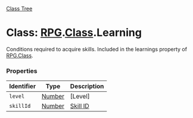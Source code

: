 [Class Tree](index.md)

# Class: [RPG](RPG.md).[Class](RPG.Class.md).Learning
Conditions required to acquire skills. Included in the learnings property of [RPG.Class](RPG.Class.md).

### Properties

| Identifier | Type             | Description                      |
|------------|------------------|----------------------------------|
| `level`    | [Number](Number.md) | [Level]                         |
| `skillId`  | [Number](Number.md) | [Skill ID](RPG.Skill.md#skill-id) |
